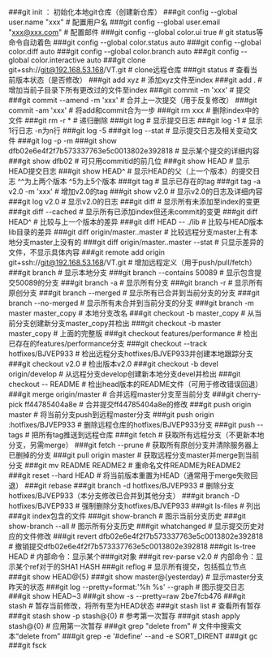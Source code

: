 ###git init  ：                                               初始化本地git仓库（创建新仓库）
###git config --global user.name "xxx"                       # 配置用户名
###git config --global user.email "xxx@xxx.com"              # 配置邮件
###git config --global color.ui true                         # git status等命令自动着色
###git config --global color.status auto
###git config --global color.diff auto
###git config --global color.branch auto
###git config --global color.interactive auto
###git clone git+ssh://git@192.168.53.168/VT.git             # clone远程仓库
###git status                                                # 查看当前版本状态（是否修改）
###git add xyz                                               # 添加xyz文件至index
###git add .                                                 # 增加当前子目录下所有更改过的文件至index
###git commit -m 'xxx'                                       # 提交
###git commit --amend -m 'xxx'                               # 合并上一次提交（用于反复修改）
###git commit -am 'xxx'                                      # 将add和commit合为一步
###git rm xxx                                                # 删除index中的文件
###git rm -r *                                               # 递归删除
###git log                                                   # 显示提交日志
###git log -1                                                # 显示1行日志 -n为n行
###git log -5
###git log --stat                                            # 显示提交日志及相关变动文件
###git log -p -m
###git show dfb02e6e4f2f7b573337763e5c0013802e392818         # 显示某个提交的详细内容
###git show dfb02                                            # 可只用commitid的前几位
###git show HEAD                                             # 显示HEAD提交日志
###git show HEAD^                                            # 显示HEAD的父（上一个版本）的提交日志 ^^为上两个版本 ^5为上5个版本
###git tag                                                   # 显示已存在的tag
###git tag -a v2.0 -m 'xxx'                                  # 增加v2.0的tag
###git show v2.0                                             # 显示v2.0的日志及详细内容
###git log v2.0                                              # 显示v2.0的日志
###git diff                                                  # 显示所有未添加至index的变更
###git diff --cached                                         # 显示所有已添加index但还未commit的变更
###git diff HEAD^                                            # 比较与上一个版本的差异
###git diff HEAD -- ./lib                                    # 比较与HEAD版本lib目录的差异
###git diff origin/master..master                            # 比较远程分支master上有本地分支master上没有的
###git diff origin/master..master --stat                     # 只显示差异的文件，不显示具体内容
###git remote add origin git+ssh://git@192.168.53.168/VT.git # 增加远程定义（用于push/pull/fetch）
###git branch                                                # 显示本地分支
###git branch --contains 50089                               # 显示包含提交50089的分支
###git branch -a                                             # 显示所有分支
###git branch -r                                             # 显示所有原创分支
###git branch --merged                                       # 显示所有已合并到当前分支的分支
###git branch --no-merged                                    # 显示所有未合并到当前分支的分支
###git branch -m master master_copy                          # 本地分支改名
###git checkout -b master_copy                               # 从当前分支创建新分支master_copy并检出
###git checkout -b master master_copy                        # 上面的完整版
###git checkout features/performance                         # 检出已存在的features/performance分支
###git checkout --track hotfixes/BJVEP933                    # 检出远程分支hotfixes/BJVEP933并创建本地跟踪分支
###git checkout v2.0                                         # 检出版本v2.0
###git checkout -b devel origin/develop                      # 从远程分支develop创建新本地分支devel并检出
###git checkout -- README                                    # 检出head版本的README文件（可用于修改错误回退）
###git merge origin/master                                   # 合并远程master分支至当前分支
###git cherry-pick ff44785404a8e                             # 合并提交ff44785404a8e的修改
###git push origin master                                    # 将当前分支push到远程master分支
###git push origin :hotfixes/BJVEP933                        # 删除远程仓库的hotfixes/BJVEP933分支
###git push --tags                                           # 把所有tag推送到远程仓库
###git fetch                                                 # 获取所有远程分支（不更新本地分支，另需merge）
###git fetch --prune                                         # 获取所有原创分支并清除服务器上已删掉的分支
###git pull origin master                                    # 获取远程分支master并merge到当前分支
###git mv README README2                                     # 重命名文件README为README2
###git reset --hard HEAD                                     # 将当前版本重置为HEAD（通常用于merge失败回退）
###git rebase
###git branch -d hotfixes/BJVEP933                           # 删除分支hotfixes/BJVEP933（本分支修改已合并到其他分支）
###git branch -D hotfixes/BJVEP933                           # 强制删除分支hotfixes/BJVEP933
###git ls-files                                              # 列出###git index包含的文件
###git show-branch                                           # 图示当前分支历史
###git show-branch --all                                     # 图示所有分支历史
###git whatchanged                                           # 显示提交历史对应的文件修改
###git revert dfb02e6e4f2f7b573337763e5c0013802e392818       # 撤销提交dfb02e6e4f2f7b573337763e5c0013802e392818
###git ls-tree HEAD                                          # 内部命令：显示某个###git对象
###git rev-parse v2.0                                        # 内部命令：显示某个ref对于的SHA1 HASH
###git reflog                                                # 显示所有提交，包括孤立节点
###git show HEAD@{5}
###git show master@{yesterday}                               # 显示master分支昨天的状态
###git log --pretty=format:'%h %s' --graph                   # 图示提交日志
###git show HEAD~3
###git show -s --pretty=raw 2be7fcb476
###git stash                                                 # 暂存当前修改，将所有至为HEAD状态
###git stash list                                            # 查看所有暂存
###git stash show -p stash@{0}                               # 参考第一次暂存
###git stash apply stash@{0}                                 # 应用第一次暂存
###git grep "delete from"                                    # 文件中搜索文本“delete from”
###git grep -e '#define' --and -e SORT_DIRENT
###git gc
###git fsck